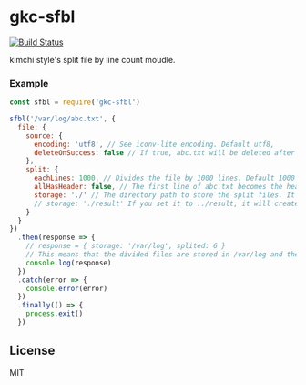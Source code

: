# gkc-sfbl

[![Build Status](https://travis-ci.org/joemccann/dillinger.svg?branch=master)](https://travis-ci.org/joemccann/dillinger)

kimchi style's split file by line count moudle.

### Example
```javascript
const sfbl = require('gkc-sfbl')

sfbl('/var/log/abc.txt', {
  file: {
    source: {
      encoding: 'utf8', // See iconv-lite encoding. Default utf8, 
      deleteOnSuccess: false // If true, abc.txt will be deleted after split file operation is finished. Default false
    },
    split: {
      eachLines: 1000, // Divides the file by 1000 lines. Default 1000
      allHasHeader: false, // The first line of abc.txt becomes the header. If the value is true, the header is placed on the first line of all divided files. Default false
      storage: './' // The directory path to store the split files. It is based on the directory path of the file to be split. In the example, /var/log is the storage. Default ./
      // storage: './result' If you set it to ../result, it will create a directory /var/result and store the split files in /var/result.
    }
  }
})
  .then(response => {
    // response = { storage: '/var/log', splited: 6 }
    // This means that the divided files are stored in /var/log and the number of divided files is 6.
    console.log(response)
  })
  .catch(error => {
    console.error(error)
  })
  .finally(() => {
    process.exit()
  })
```
License
----

MIT

[//]: # (These are reference links used in the body of this note and get stripped out when the markdown processor does its job. There is no need to format nicely because it shouldn't be seen. Thanks SO - http://stackoverflow.com/questions/4823468/store-comments-in-markdown-syntax)


   [dill]: <https://github.com/joemccann/dillinger>
   [git-repo-url]: <https://github.com/joemccann/dillinger.git>
   [john gruber]: <http://daringfireball.net>
   [df1]: <http://daringfireball.net/projects/markdown/>
   [markdown-it]: <https://github.com/markdown-it/markdown-it>
   [Ace Editor]: <http://ace.ajax.org>
   [node.js]: <http://nodejs.org>
   [Twitter Bootstrap]: <http://twitter.github.com/bootstrap/>
   [jQuery]: <http://jquery.com>
   [@tjholowaychuk]: <http://twitter.com/tjholowaychuk>
   [express]: <http://expressjs.com>
   [AngularJS]: <http://angularjs.org>
   [Gulp]: <http://gulpjs.com>

   [PlDb]: <https://github.com/joemccann/dillinger/tree/master/plugins/dropbox/README.md>
   [PlGh]: <https://github.com/joemccann/dillinger/tree/master/plugins/github/README.md>
   [PlGd]: <https://github.com/joemccann/dillinger/tree/master/plugins/googledrive/README.md>
   [PlOd]: <https://github.com/joemccann/dillinger/tree/master/plugins/onedrive/README.md>
   [PlMe]: <https://github.com/joemccann/dillinger/tree/master/plugins/medium/README.md>
   [PlGa]: <https://github.com/RahulHP/dillinger/blob/master/plugins/googleanalytics/README.md>
